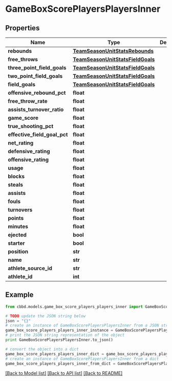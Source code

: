 # GameBoxScorePlayersPlayersInner


## Properties
Name | Type | Description | Notes
------------ | ------------- | ------------- | -------------
**rebounds** | [**TeamSeasonUnitStatsRebounds**](TeamSeasonUnitStatsRebounds.md) |  | 
**free_throws** | [**TeamSeasonUnitStatsFieldGoals**](TeamSeasonUnitStatsFieldGoals.md) |  | 
**three_point_field_goals** | [**TeamSeasonUnitStatsFieldGoals**](TeamSeasonUnitStatsFieldGoals.md) |  | 
**two_point_field_goals** | [**TeamSeasonUnitStatsFieldGoals**](TeamSeasonUnitStatsFieldGoals.md) |  | 
**field_goals** | [**TeamSeasonUnitStatsFieldGoals**](TeamSeasonUnitStatsFieldGoals.md) |  | 
**offensive_rebound_pct** | **float** |  | 
**free_throw_rate** | **float** |  | 
**assists_turnover_ratio** | **float** |  | 
**game_score** | **float** |  | 
**true_shooting_pct** | **float** |  | 
**effective_field_goal_pct** | **float** |  | 
**net_rating** | **float** |  | 
**defensive_rating** | **float** |  | 
**offensive_rating** | **float** |  | 
**usage** | **float** |  | 
**blocks** | **float** |  | 
**steals** | **float** |  | 
**assists** | **float** |  | 
**fouls** | **float** |  | 
**turnovers** | **float** |  | 
**points** | **float** |  | 
**minutes** | **float** |  | 
**ejected** | **bool** |  | 
**starter** | **bool** |  | 
**position** | **str** |  | 
**name** | **str** |  | 
**athlete_source_id** | **str** |  | 
**athlete_id** | **int** |  | 

## Example

```python
from cbbd.models.game_box_score_players_players_inner import GameBoxScorePlayersPlayersInner

# TODO update the JSON string below
json = "{}"
# create an instance of GameBoxScorePlayersPlayersInner from a JSON string
game_box_score_players_players_inner_instance = GameBoxScorePlayersPlayersInner.from_json(json)
# print the JSON string representation of the object
print GameBoxScorePlayersPlayersInner.to_json()

# convert the object into a dict
game_box_score_players_players_inner_dict = game_box_score_players_players_inner_instance.to_dict()
# create an instance of GameBoxScorePlayersPlayersInner from a dict
game_box_score_players_players_inner_from_dict = GameBoxScorePlayersPlayersInner.from_dict(game_box_score_players_players_inner_dict)
```
[[Back to Model list]](../README.md#documentation-for-models) [[Back to API list]](../README.md#documentation-for-api-endpoints) [[Back to README]](../README.md)



